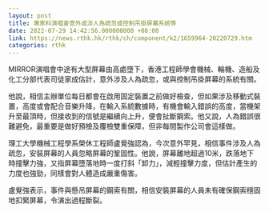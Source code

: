 ```yaml
---
layout: post
title: 專家料演唱會意外或涉人為疏忽或控制吊掛屏幕系統等
date: 2022-07-29 14:42:56.000000000 +08:00
link: https://news.rthk.hk/rthk/ch/component/k2/1659964-20220729.htm
categories: rthk
---
```


MIRROR演唱會中途有大型屏幕由高處墮下，香港工程師學會機械、輪機、造船及化工分部代表司徒家成估計，意外涉及人為疏忽，或與控制吊掛屏幕的系統有關。

他說，相信主辦單位每日都會在啟用固定裝置之前做好檢查，但如果涉及移動式裝置，高度或會配合音樂升降，在輸入系統數據時，有機會輸入錯誤的高度，當機架升至最頂時，但接收到的信號是繼續向上升，便會扯斷鋼索。他又說，人為錯誤很難避免，最重要是做好預檢及覆檢雙重保障，但非每間製作公司會這樣做。

理工大學機械工程學系榮休工程師盧覺強認為，今次意外罕見，相信事件涉及人為疏忽，安裝屏幕的人員忽略屏幕的鞏固性。他說，屏幕離地超過10米，跌落地下時撞擊力強，又指屏幕墮落地時一度打斜「卸力」，減輕撞擊力度，但估計產生的力度也強勁，同樣會對人體造成嚴重傷害。

盧覺強表示，事件與懸吊屏幕的鋼索有關，相信安裝屏幕的人員未有確保鋼索穩固地扣緊屏幕，令演出過程斷裂。
